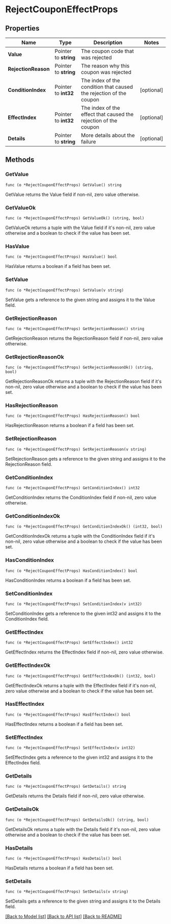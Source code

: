 # RejectCouponEffectProps

## Properties

Name | Type | Description | Notes
------------ | ------------- | ------------- | -------------
**Value** | Pointer to **string** | The coupon code that was rejected | 
**RejectionReason** | Pointer to **string** | The reason why this coupon was rejected | 
**ConditionIndex** | Pointer to **int32** | The index of the condition that caused the rejection of the coupon | [optional] 
**EffectIndex** | Pointer to **int32** | The index of the effect that caused the rejection of the coupon | [optional] 
**Details** | Pointer to **string** | More details about the failure | [optional] 

## Methods

### GetValue

`func (o *RejectCouponEffectProps) GetValue() string`

GetValue returns the Value field if non-nil, zero value otherwise.

### GetValueOk

`func (o *RejectCouponEffectProps) GetValueOk() (string, bool)`

GetValueOk returns a tuple with the Value field if it's non-nil, zero value otherwise
and a boolean to check if the value has been set.

### HasValue

`func (o *RejectCouponEffectProps) HasValue() bool`

HasValue returns a boolean if a field has been set.

### SetValue

`func (o *RejectCouponEffectProps) SetValue(v string)`

SetValue gets a reference to the given string and assigns it to the Value field.

### GetRejectionReason

`func (o *RejectCouponEffectProps) GetRejectionReason() string`

GetRejectionReason returns the RejectionReason field if non-nil, zero value otherwise.

### GetRejectionReasonOk

`func (o *RejectCouponEffectProps) GetRejectionReasonOk() (string, bool)`

GetRejectionReasonOk returns a tuple with the RejectionReason field if it's non-nil, zero value otherwise
and a boolean to check if the value has been set.

### HasRejectionReason

`func (o *RejectCouponEffectProps) HasRejectionReason() bool`

HasRejectionReason returns a boolean if a field has been set.

### SetRejectionReason

`func (o *RejectCouponEffectProps) SetRejectionReason(v string)`

SetRejectionReason gets a reference to the given string and assigns it to the RejectionReason field.

### GetConditionIndex

`func (o *RejectCouponEffectProps) GetConditionIndex() int32`

GetConditionIndex returns the ConditionIndex field if non-nil, zero value otherwise.

### GetConditionIndexOk

`func (o *RejectCouponEffectProps) GetConditionIndexOk() (int32, bool)`

GetConditionIndexOk returns a tuple with the ConditionIndex field if it's non-nil, zero value otherwise
and a boolean to check if the value has been set.

### HasConditionIndex

`func (o *RejectCouponEffectProps) HasConditionIndex() bool`

HasConditionIndex returns a boolean if a field has been set.

### SetConditionIndex

`func (o *RejectCouponEffectProps) SetConditionIndex(v int32)`

SetConditionIndex gets a reference to the given int32 and assigns it to the ConditionIndex field.

### GetEffectIndex

`func (o *RejectCouponEffectProps) GetEffectIndex() int32`

GetEffectIndex returns the EffectIndex field if non-nil, zero value otherwise.

### GetEffectIndexOk

`func (o *RejectCouponEffectProps) GetEffectIndexOk() (int32, bool)`

GetEffectIndexOk returns a tuple with the EffectIndex field if it's non-nil, zero value otherwise
and a boolean to check if the value has been set.

### HasEffectIndex

`func (o *RejectCouponEffectProps) HasEffectIndex() bool`

HasEffectIndex returns a boolean if a field has been set.

### SetEffectIndex

`func (o *RejectCouponEffectProps) SetEffectIndex(v int32)`

SetEffectIndex gets a reference to the given int32 and assigns it to the EffectIndex field.

### GetDetails

`func (o *RejectCouponEffectProps) GetDetails() string`

GetDetails returns the Details field if non-nil, zero value otherwise.

### GetDetailsOk

`func (o *RejectCouponEffectProps) GetDetailsOk() (string, bool)`

GetDetailsOk returns a tuple with the Details field if it's non-nil, zero value otherwise
and a boolean to check if the value has been set.

### HasDetails

`func (o *RejectCouponEffectProps) HasDetails() bool`

HasDetails returns a boolean if a field has been set.

### SetDetails

`func (o *RejectCouponEffectProps) SetDetails(v string)`

SetDetails gets a reference to the given string and assigns it to the Details field.


[[Back to Model list]](../README.md#documentation-for-models) [[Back to API list]](../README.md#documentation-for-api-endpoints) [[Back to README]](../README.md)


